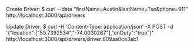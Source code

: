 Create Driver:
$ curl --data "firstName=Austin&lastName=Tse&phone=911" http://localhost:3000/api/drivers

Update Driver:
$ curl -H 'Content-Type: application/json' -X POST -d '{"location":["50.7392534","-74.0030267"],"onDuty":"true"}' http://localhost:3000/api/drivers/driver:609aa0ce3ab1